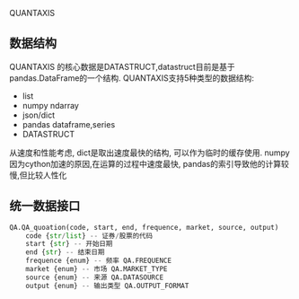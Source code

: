 
QUANTAXIS

## 数据结构

QUANTAXIS 的核心数据是DATASTRUCT,datastruct目前是基于pandas.DataFrame的一个结构.
QUANTAXIS支持5种类型的数据结构:


- list
- numpy ndarray
- json/dict
- pandas dataframe,series
- DATASTRUCT

从速度和性能考虑, dict是取出速度最快的结构, 可以作为临时的缓存使用. numpy因为cython加速的原因,在运算的过程中速度最快, pandas的索引导致他的计算较慢,但比较人性化


## 统一数据接口

```python
QA.QA_quoation(code, start, end, frequence, market, source, output)
    code {str/list} -- 证券/股票的代码
    start {str} -- 开始日期
    end {str} -- 结束日期
    frequence {enum} -- 频率 QA.FREQUENCE
    market {enum} -- 市场 QA.MARKET_TYPE
    source {enum} -- 来源 QA.DATASOURCE
    output {enum} -- 输出类型 QA.OUTPUT_FORMAT
```

